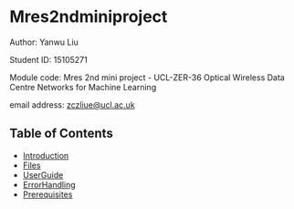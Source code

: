 # Mres2ndminiproject


Author: Yanwu Liu

Student ID: 15105271  

Module code: Mres 2nd mini project - UCL-ZER-36 Optical Wireless Data Centre Networks for Machine Learning

email address: zczliue@ucl.ac.uk


## Table of Contents 
- [Introduction](#Introduction)
- [Files](#Files)
- [UserGuide](#UserGuide)
- [ErrorHandling](#ErrorHandling)
- [Prerequisites](#Prerequisites)


